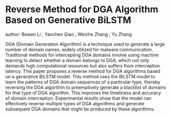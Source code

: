 # Reverse Method for DGA Algorithm Based on Generative BiLSTM

author: Bowen Li ;
Yanchen Qiao ;
Weizhe Zhang ;
Yu Zhang

DGA (Domain Generation Algorithm) is a technique used to generate a large number of domain names, widely utilized for malware communication. Traditional methods for intercepting DGA domains involve using machine learning to detect whether a domain belongs to DGA, which not only demands high computational resources but also suffers from interception latency. This paper proposes a reverse  method for DGA algorithms based on a generative BiLSTM model. This method uses the BiLSTM model to learn the patterns of DGA domain sequences of a particular type, thereby reversing the DGA algorithm to preemptively generate a blacklist of domains for that type of DGA algorithm. This improves the timeliness and accuracy of domain interception. Experimental results show that the model can effectively reverse multiple types of DGA algorithms and generate subsequent DGA domains that might be produced by these algorithms.
